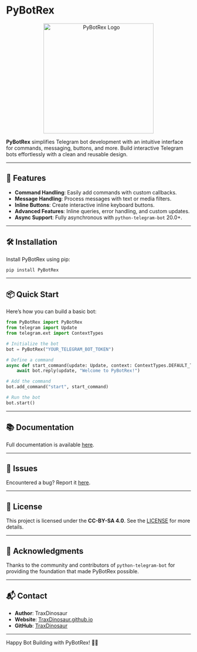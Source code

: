 # PyBotRex

<p align="center">
  <img src="https://i.ibb.co/vVx1xfb/Picsart-25-01-20-22-05-41-616.png" alt="PyBotRex Logo" width="300"/>
</p>


**PyBotRex** simplifies Telegram bot development with an intuitive interface for commands, messaging, buttons, and more. Build interactive Telegram bots effortlessly with a clean and reusable design.

---

## 🚀 Features

- **Command Handling**: Easily add commands with custom callbacks.
- **Message Handling**: Process messages with text or media filters.
- **Inline Buttons**: Create interactive inline keyboard buttons.
- **Advanced Features**: Inline queries, error handling, and custom updates.
- **Async Support**: Fully asynchronous with `python-telegram-bot` 20.0+.

---

## 🛠 Installation

Install PyBotRex using pip:

```bash
pip install PyBotRex
```

---

## 📦 Quick Start

Here’s how you can build a basic bot:

```python
from PyBotRex import PyBotRex
from telegram import Update
from telegram.ext import ContextTypes

# Initialize the bot
bot = PyBotRex("YOUR_TELEGRAM_BOT_TOKEN")

# Define a command
async def start_command(update: Update, context: ContextTypes.DEFAULT_TYPE):
    await bot.reply(update, "Welcome to PyBotRex!")

# Add the command
bot.add_command("start", start_command)

# Run the bot
bot.start()
```

---

## 📚 Documentation

Full documentation is available [here](https://github.com/TraxDinosaur/PyRexBot/wiki).

---


## 🐛 Issues

Encountered a bug? Report it [here](https://github.com/TraxDinosaur/PyRexBot/issues).

---

## 📜 License

This project is licensed under the **CC-BY-SA 4.0**. See the [LICENSE](https://github.com/TraxDinosaur/PyRexBot/blob/main/LICENSE) for more details.

---

## 🌟 Acknowledgments

Thanks to the community and contributors of `python-telegram-bot` for providing the foundation that made PyBotRex possible.

---

## 📬 Contact

- **Author**: TraxDinosaur  
- **Website**: [TraxDinosaur.github.io](https://traxdinosaur.github.io)  
- **GitHub**: [TraxDinosaur](https://github.com/TraxDinosaur)  

---

Happy Bot Building with PyBotRex! 🦖🤖

